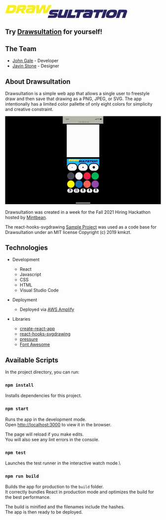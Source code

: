 ![img](https://github.com/Johnsensei/oekaki/blob/master/src/img/drawsultation.png)

## Try [Drawsultation](https://www.drawsultation.com) for yourself!

## The Team
- [John Gale](https://www.johngale.dev/) - Developer
- [Javin Stone](http://www.jabecon.com/) - Designer

## About Drawsultation

Drawsultation is a simple web app that allows a single user to freestyle draw and then save that drawing as a PNG, JPEG, or SVG. The app intentionally has a limited color pallette of only eight colors for simplicity and creative constraint.

![img](https://github.com/Johnsensei/oekaki/blob/master/src/img/demo-edit2.gif)

Drawsultation was created in a week for the Fall 2021 Hiring Hackathon hosted by [Mintbean](https://www.mintbean.io/).

The react-hooks-svgdrawing [Sample Project](https://kmkzt.github.io/react-hooks-svgdrawing/) was used as a code base for Drawsultation under an MIT license Copyright (c) 2019 kmkzt.

## Technologies
- Development
    - React
    - Javascript
    - CSS
    - HTML
    - Visual Studio Code

- Deployment
    - Deployed via [AWS Amplify](https://aws.amazon.com/amplify/)

- Libraries
    - [create-react-app](https://github.com/facebook/create-react-app)
    - [react-hooks-svgdrawing](https://github.com/kmkzt/react-hooks-svgdrawing)
    - [pressure](https://github.com/stuyam/pressure)
    - [Font Awesome](https://fontawesome.com/v5.15/how-to-use/on-the-web/using-with/react)

## Available Scripts

In the project directory, you can run:

### `npm install`

Installs dependencies for this project.
### `npm start`

Runs the app in the development mode.\
Open [http://localhost:3000](http://localhost:3000) to view it in the browser.

The page will reload if you make edits.\
You will also see any lint errors in the console.

### `npm test`

Launches the test runner in the interactive watch mode.\

### `npm run build`

Builds the app for production to the `build` folder.\
It correctly bundles React in production mode and optimizes the build for the best performance.

The build is minified and the filenames include the hashes.\
The app is then ready to be deployed.